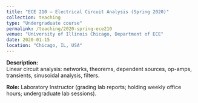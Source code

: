 ```yaml
---
title: "ECE 210 – Electrical Circuit Analysis (Spring 2020)"
collection: teaching
type: "Undergraduate course"
permalink: /teaching/2020-spring-ece210
venue: "University of Illinois Chicago, Department of ECE"
date: 2020-01-15
location: "Chicago, IL, USA"
---
```


**Description:**  
Linear circuit analysis: networks, theorems, dependent sources, op-amps, transients, sinusoidal analysis, filters.  

**Role:** Laboratory Instructor (grading lab reports; holding weekly office hours; undergraduate lab sessions).
